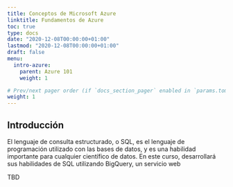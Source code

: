 ```yaml
---
title: Conceptos de Microsoft Azure
linktitle: Fundamentos de Azure
toc: true
type: docs
date: "2020-12-08T00:00:00+01:00"
lastmod: "2020-12-08T00:00:00+01:00"
draft: false
menu:
  intro-azure:
    parent: Azure 101
    weight: 1

# Prev/next pager order (if `docs_section_pager` enabled in `params.toml`)
weight: 1
---
```


## Introducción
El lenguaje de consulta estructurado, o SQL, es el lenguaje de programación utilizado con las bases de datos, y es una habilidad importante para cualquier científico de datos. En este curso, desarrollará sus habilidades de SQL utilizando BigQuery, un servicio web 


TBD




